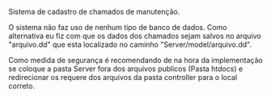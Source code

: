 Sistema de cadastro de chamados de manutenção.

O sistema não faz uso de nenhum tipo de banco de dados. 
Como alternativa eu fiz com que os dados dos chamados sejam salvos no arquivo "arquivo.dd" que esta localizado no caminho "Server/model/arquivo.dd".

Como medida de segurança é recomendando de na hora da implementação se coloque a pasta Server fora dos arquivos publicos (Pasta htdocs) e redirecionar os requere dos arquivos da pasta controller para o local correto.